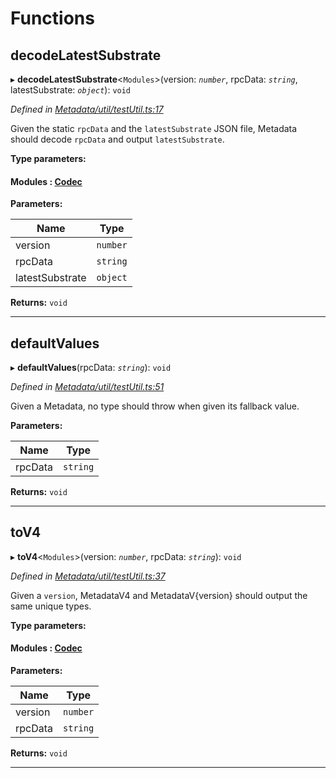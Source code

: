 

# Functions

<a id="decodelatestsubstrate"></a>

##  decodeLatestSubstrate

▸ **decodeLatestSubstrate**<`Modules`>(version: *`number`*, rpcData: *`string`*, latestSubstrate: *`object`*): `void`

*Defined in [Metadata/util/testUtil.ts:17](https://github.com/polkadot-js/api/blob/b701bdf/packages/types/src/Metadata/util/testUtil.ts#L17)*

Given the static `rpcData` and the `latestSubstrate` JSON file, Metadata should decode `rpcData` and output `latestSubstrate`.

**Type parameters:**

#### Modules :  [Codec](../interfaces/_types_.codec.md)
**Parameters:**

| Name | Type |
| ------ | ------ |
| version | `number` |
| rpcData | `string` |
| latestSubstrate | `object` |

**Returns:** `void`

___
<a id="defaultvalues"></a>

##  defaultValues

▸ **defaultValues**(rpcData: *`string`*): `void`

*Defined in [Metadata/util/testUtil.ts:51](https://github.com/polkadot-js/api/blob/b701bdf/packages/types/src/Metadata/util/testUtil.ts#L51)*

Given a Metadata, no type should throw when given its fallback value.

**Parameters:**

| Name | Type |
| ------ | ------ |
| rpcData | `string` |

**Returns:** `void`

___
<a id="tov4"></a>

##  toV4

▸ **toV4**<`Modules`>(version: *`number`*, rpcData: *`string`*): `void`

*Defined in [Metadata/util/testUtil.ts:37](https://github.com/polkadot-js/api/blob/b701bdf/packages/types/src/Metadata/util/testUtil.ts#L37)*

Given a `version`, MetadataV4 and MetadataV{version} should output the same unique types.

**Type parameters:**

#### Modules :  [Codec](../interfaces/_types_.codec.md)
**Parameters:**

| Name | Type |
| ------ | ------ |
| version | `number` |
| rpcData | `string` |

**Returns:** `void`

___

